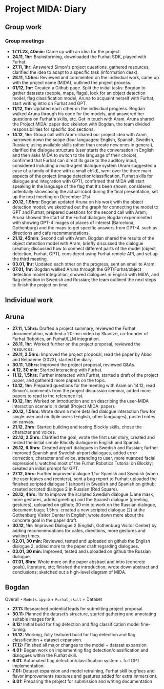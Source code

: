# Project MIDA: Diary

## Group work

### Group meetings

- **17.11.23, 40min:** Came up with an idea for the project.
- **24.11, 1hr:** Brainstorming, downloaded the Furhat SDK, played with Furhat.
- **27.11, 1hr:** Answered Simon's project questions, gathered resources, clarified the idea to adapt to a specific task (information desk).
- **28.11, 1.5hrs:** Reviewed and commented on the individual work, came up with the project name (MIDA), outlined the project process.
- **01/12, 1hr:** Created a Github page. Split the initial tasks: Bogdan to gather datasets (people, maps, flags), look for an object detection model, flag classification model; Aruna to acquaint herself with Furhat, start writing intro on Furhat and GPT.
- **11/12, 1hr:** Updated each other on the individual progress. Bogdan walked Aruna through his code for the models, and answered her questions on Furhat's skills, etc. Got in touch with Aram. Aruna shared the Project MIDA: paper doc skeleton with Bogdan, the team divided responsibilities for specific doc sections.
- **14.12, 1hr:** Group call with Aram: shared our project idea with Aram, narrowed down the scope (four languages: English, Spanish, Swedish, Russian; using available skills rather than create new ones in general), clarified the dialogue structure (user starts the conversation in English and then asks MIDA to switch to the language of their choice), confirmed that Furhat can direct its gaze to the auditory input, considered including a multi-agent dialogue system (Aram suggested a case of a family of three with a small child), went over the three main aspects of the project (image detection/classification, Furhat skills for dialogue and integration with GPT), confirmed that MIDA will start speaking in the language of the flag that it's been shown, considered potentially showcasing the actual robot during the final presentation, set up the next meeting on December 21st. 
- **20.12, 1.5hrs:** Bogdan updated Aruna on his work with the object detection model; we sketched out the graph for connecting the model to GPT and Furhat; prepared questions for the second call with Aram; Aruna showed the start of the Furhat dialogue; Bogdan experimented with showing GPT-4 images of places of interest (Barcelona, Gothenburg) and the maps to get specific answers from GPT-4, such as directions and cafe recommendations.
- **21.12, 45min:** Second call with Aram. Bogdan shared the results of the object detection model with Aram; briefly discussed the dialogue creation; discussed how to connect different parts of the model (object detection, Furhat, GPT), considered using Furhat remote API, and set up the third meeting.
- **03.01, 1hr:** Updated each other on the progress, sent an email to Aram.
- **07.01, 1hr:** Bogdan walked Aruna through the GPT/Furhat/object detection model integration, showed dialogues in English with MIDA, and flag detection in Swedish and Russian; the team outlined the next steps to finish the project on time.

## Individual work

## Aruna

- **27.11, 1.5hrs:** Drafted a project summary, reviewed the Furhat documentation, watched a 20-min video by Skantze, co-founder of Furhat Robotics, on Furhat/LLM integration.
- **28.11, 1hr:** Worked further on the project proposal, reviewed the resources.
- **29.11, 2.5hrs:** Improved the project proposal, read the paper by Abbo and Belpaeme (2023), started the diary.
- **30.11, 1.5hrs:** Improved the project proposal, reviewed Q&As.
- **4.12, 30 min:** Started interacting with Furhat.
- **11.12, 1.5hrs:** Further interacted with Furhat, started a draft of the project paper, and gathered more papers on the topic.
- **13.12, 1hr:** Prepared questions for the meeting with Aram on 14.12, read Simon's comments from the project discussion seminar, added more papers to read to the reference list.
- **19.12, 1hr:** Worked on introduction and on describing the user-MIDA interaction scenario in detail (Project MIDA: paper).
- **20.12, 1.5hrs:** Wrote down a more detailed dialogue interaction flow for single user and multiple users (English, other languages), posted notes on canvas.
- **21.12, 2hrs:** Started building and testing Blockly skills, chose the character and voices.
- **22.12, 2.5hrs:** Clarified the goal, wrote the first user story, created and tested the initial simple Blockly dialogue in English and Spanish.
- **26.12, 6.5hrs:** Created airport dialogues in Swedish and Russian; further improved Spanish and Swedish airport dialogues, added error correction, character and voice, attending to user, more nuanced facial expressions; watched most of the Furhat Robotics Tutorial on Blockly; created an initial prompt for GPT.
- **27.12, 5hrs:** Further improved dialogue 1 for Spanish and Swedish (when the user leaves and reenters), sent a bug report to Furhat; uploaded the finished scripted dialogue 1 (airport) in Swedish and Spanish on github; created scripted dialogue 2 in Russian (Red Square).
- **28.12, 4hrs:** 1hr to improve the scripted Swedish dialogue (Jane mask, more gestures, added greeting) and the Spanish dialogue (greeting, gestures), uploaded on github; 30 min to work on the Russian dialogue, document bugs; 1.5hrs: created a new scripted dialogue (2) at the Gothenburg Visitor Center in English; wrote down more about the concrete goal in the paper draft.
- **30.12, 1hr:** Improved Dialogue 2 (English, Gothenburg Visitor Center) by adding recommendations for cafes, directions, more gestures and waiting times.
- **02.01, 30 min:** Reviewed, tested and uploaded on github the English dialogue 2, added more to the paper draft regarding dialogues.
- **03.01, 30 min:** Improved, tested and uploaded on github the Russian dialogue.
- **07.01, 8hrs:** Wrote more on the paper abstract and intro (concrete goals), literature, etc; finished the introduction; wrote down abstract and conclusions; sketched out a high-level diagram of MIDA.

## Bogdan
Overall - `Models.ipynb` + `Furhat_skill` + Dataset
- **27.11:** Researched potential leads for submitting project proposal.
- **30.11:** Planned the dataset’s structure, started gathering and annotating suitable images for it.
- **8.12:** Initial build for flag detection and flag classification model fine-tuning.
- **16.12:** Working, fully featured build for flag detection and flag classification + dataset expansion.
- **17.12:** Finished all major changes to the model + dataset expansion.
- **4.01:** Began work on implementing flag detection/classification and dialogues within the Furhat skill.
- **6.01:** Automated flag detection/classification system + full GPT implementation.
- **7.01:** Dataset expansion and model retraining, Furhat skill bugfixes and flavor improvements (textures and gestures added for extra immersion).
- **8.01:** Preparing the project for submission and writing documentation